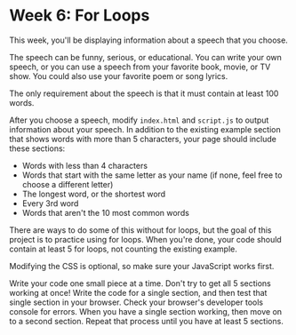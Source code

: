 # Week 6: For Loops

This week, you'll be displaying information about a speech that you choose.

The speech can be funny, serious, or educational. You can write your own speech,
or you can use a speech from your favorite book, movie, or TV show. You could
also use your favorite poem or song lyrics.

The only requirement about the speech is that it must contain at least 100
words.

After you choose a speech, modify `index.html` and `script.js` to output
information about your speech. In addition to the existing example section that
shows words with more than 5 characters, your page should include these
sections:

- Words with less than 4 characters
- Words that start with the same letter as your name (if none, feel free to
  choose a different letter)
- The longest word, or the shortest word
- Every 3rd word
- Words that aren't the 10 most common words

There are ways to do some of this without for loops, but the goal of this
project is to practice using for loops. When you're done, your code should
contain at least 5 for loops, not counting the existing example.

Modifying the CSS is optional, so make sure your JavaScript works first.

Write your code one small piece at a time. Don't try to get all 5 sections
working at once! Write the code for a single section, and then test that single
section in your browser. Check your browser's developer tools console for
errors. When you have a single section working, then move on to a second
section. Repeat that process until you have at least 5 sections.
